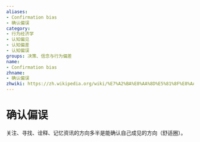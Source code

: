 ```yaml
---
aliases:
- Confirmation bias
- 确认偏误
category:
- 行为经济学
- 认知偏见
- 认知偏差
- 认知偏误
groups: 决策、信念与行为偏差
name:
- Confirmation bias
zhname:
- 确认偏误
zhwiki: https://zh.wikipedia.org/wiki/%E7%A2%BA%E8%AA%8D%E5%81%8F%E8%AA%A4
---
```


# 确认偏误

关注、寻找、诠释、记忆资讯的方向多半是能确认自己成见的方向（舒适圈）。
